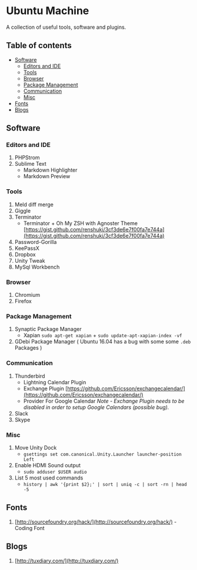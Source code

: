 # Ubuntu Machine
A collection of useful tools, software and plugins.   

## Table of contents

<!-- MarkdownTOC depth=0 -->

- [Software](#software)
	- [Editors and IDE](#editors-and-ide)
	- [Tools](#tools)
	- [Browser](#browser)
	- [Package Management](#package-management)
	- [Communication](#communication)
	- [Misc](#misc)
- [Fonts](#fonts)
- [Blogs](#blogs)

<!-- /MarkdownTOC -->


<a name="software"></a>
## Software

<a name="editors-and-ide"></a>
### Editors and IDE

1. PHPStrom
2. Sublime Text
    - Markdown Highlighter
    - Markdown Preview

<a name="tools"></a>
### Tools

1. Meld diff merge
2. Giggle
3. Terminator
	-	Terminator + Oh My ZSH with Agnoster Theme [https://gist.github.com/renshuki/3cf3de6e7f00fa7e744a](https://gist.github.com/renshuki/3cf3de6e7f00fa7e744a)
4. Password-Gorilla
5. KeePassX
5. Dropbox
6. Unity Tweak
7. MySql Workbench

<a name="browser"></a>
### Browser

1. Chromium
2. Firefox

<a name="package-management"></a>
### Package Management

1. Synaptic Package Manager
    - Xapian `sudo apt-get xapian` + `sudo update-apt-xapian-index -vf`
2. GDebi Package Manager ( Ubuntu 16.04 has a bug with some some `.deb` Packages )
 
<a name="communication"></a>
### Communication

1. Thunderbird
    - Lightning Calendar Plugin
    - Exchange Plugin [https://github.com/Ericsson/exchangecalendar/](https://github.com/Ericsson/exchangecalendar/)
    - Provider For Google Calendar *Note - Exchange Plugin needs to be disabled in order to setup Google Calendars (possible bug).*
2. Slack
3. Skype

<a name="misc"></a>
### Misc

1. Move Unity Dock
	- `gsettings set com.canonical.Unity.Launcher launcher-position Left`
2. Enable HDMI Sound output
	- `sudo adduser $USER audio`	
3. List 5 most used commands
	- `history | awk '{print $2};' | sort | uniq -c | sort -rn | head -5`

<a name="fonts"></a>
## Fonts

1. [http://sourcefoundry.org/hack/](http://sourcefoundry.org/hack/) - Coding Font

<a name="blogs"></a>
## Blogs

1. [http://tuxdiary.com/](http://tuxdiary.com/)
